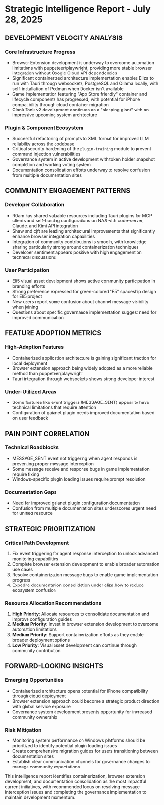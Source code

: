 # Strategic Intelligence Report - July 28, 2025

## DEVELOPMENT VELOCITY ANALYSIS

### Core Infrastructure Progress
- Browser Extension development is underway to overcome automation limitations with puppeteer/playwright, providing more stable browser integration without Google Cloud API dependencies
- Significant containerized architecture implementation enables Eliza to run with Tauri through websockets, PostgreSQL and Ollama locally, with self-installation of Podman when Docker isn't available
- Game implementation featuring "App Store friendly" container and lifecycle components has progressed, with potential for iPhone compatibility through cloud container migration
- Clank Tank v2 development continues as a "sleeping giant" with an impressive upcoming system architecture

### Plugin & Component Ecosystem
- Successful refactoring of prompts to XML format for improved LLM reliability across the codebase
- Critical security hardening of the `plugin-training` module to prevent command injection vulnerabilities
- Governance system in active development with token holder snapshot completion and working voting system 
- Documentation consolidation efforts underway to resolve confusion from multiple documentation sites

## COMMUNITY ENGAGEMENT PATTERNS

### Developer Collaboration
- R0am has shared valuable resources including Tauri plugins for MCP clients and self-hosting configurations on NAS with code-server, Claude, and Kimi API integration
- Shaw and cjft are leading architectural improvements that significantly enhance browser integration capabilities
- Integration of community contributions is smooth, with knowledge sharing particularly strong around containerization techniques
- Developer sentiment appears positive with high engagement on technical discussions

### User Participation
- Eli5 visual asset development shows active community participation in branding efforts
- Strong preference expressed for green-colored "E5" spaceship design for Eli5 project
- New users report some confusion about channel message visibility when joining
- Questions about specific governance implementation suggest need for improved communication

## FEATURE ADOPTION METRICS

### High-Adoption Features
- Containerized application architecture is gaining significant traction for local deployment
- Browser extension approach being widely adopted as a more reliable method than puppeteer/playwright
- Tauri integration through websockets shows strong developer interest

### Under-Utilized Areas
- Some features like event triggers (MESSAGE_SENT) appear to have technical limitations that require attention
- Configuration of gaianet plugin needs improved documentation based on user feedback

## PAIN POINT CORRELATION

### Technical Roadblocks
- MESSAGE_SENT event not triggering when agent responds is preventing proper message interception
- Some message receive and response bugs in game implementation require fixing
- Windows-specific plugin loading issues require prompt resolution

### Documentation Gaps
- Need for improved gaianet plugin configuration documentation
- Confusion from multiple documentation sites underscores urgent need for unified resource

## STRATEGIC PRIORITIZATION

### Critical Path Development
1. Fix event triggering for agent response interception to unlock advanced monitoring capabilities
2. Complete browser extension development to enable broader automation use cases
3. Resolve containerization message bugs to enable game implementation progress
4. Expedite documentation consolidation under eliza.how to reduce ecosystem confusion

### Resource Allocation Recommendations
1. **High Priority**: Allocate resources to consolidate documentation and improve configuration guides
2. **Medium Priority**: Invest in browser extension development to overcome automation limitations
3. **Medium Priority**: Support containerization efforts as they enable broader deployment options
4. **Low Priority**: Visual asset development can continue through community contribution

## FORWARD-LOOKING INSIGHTS

### Emerging Opportunities
- Containerized architecture opens potential for iPhone compatibility through cloud deployment
- Browser extension approach could become a strategic product direction with global service exposure
- Governance system development presents opportunity for increased community ownership

### Risk Mitigation
- Monitoring system performance on Windows platforms should be prioritized to identify potential plugin loading issues
- Create comprehensive migration guides for users transitioning between documentation sites
- Establish clear communication channels for governance changes to manage community expectations

This intelligence report identifies containerization, browser extension development, and documentation consolidation as the most impactful current initiatives, with recommended focus on resolving message interception issues and completing the governance implementation to maintain development momentum.